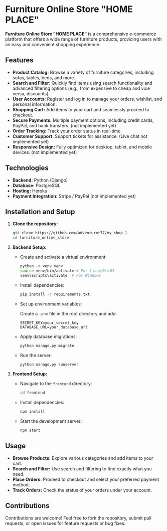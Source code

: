 # Furniture Online Store "HOME PLACE"

**Furniture Online Store "HOME PLACE"** is a comprehensive e-commerce platform that offers a wide range of furniture products, providing users with an easy and convenient shopping experience.

## Features

- **Product Catalog:** Browse a variety of furniture categories, including sofas, tables, beds, and more.
- **Search and Filter:** Quickly find items using search functionality and advanced filtering options (e.g., from expensive to cheap and vice versa, discounts).
- **User Accounts:** Register and log in to manage your orders, wishlist, and personal information.
- **Shopping Cart:** Add items to your cart and seamlessly proceed to checkout.
- **Secure Payments:** Multiple payment options, including credit cards, PayPal, and bank transfers. (not implemented yet)
- **Order Tracking:** Track your order status in real-time.
- **Customer Support:**  Support tickets for assistance. (Live chat not implemented yet) 
- **Responsive Design:** Fully optimized for desktop, tablet, and mobile devices. (not implemented yet)

## Technologies

- **Backend:** Python (Django) 
- **Database:** PostgreSQL 
- **Hosting:**  Heroku
- **Payment Integration:** Stripe / PayPal (not implemented yet)

## Installation and Setup

1. **Clone the repository:**

   ```bash
   git clone https://github.com/adventurer77/my_shop_1
   cd furniture_online_store
   ```

2. **Backend Setup:**

   - Create and activate a virtual environment:

     ```bash
     python -m venv venv
     source venv/bin/activate # For Linux/MacOS
     venv\Scripts\activate  # For Windows
     ```

   - Install dependencies:

     ```bash
     pip install -r requirements.txt
     ```

   - Set up environment variables:

     Create a `.env` file in the root directory and add:

     ```
     SECRET_KEY=your_secret_key
     DATABASE_URL=your_database_url
     ```

   - Apply database migrations:

     ```bash
     python manage.py migrate
     ```

   - Run the server:

     ```bash
     python manage.py runserver
     ```

3. **Frontend Setup:**

   - Navigate to the `frontend` directory:

     ```bash
     cd frontend
     ```

   - Install dependencies:

     ```bash
     npm install
     ```

   - Start the development server:

     ```bash
     npm start
     ```


## Usage

- **Browse Products:** Explore various categories and add items to your cart.
- **Search and Filter:** Use search and filtering to find exactly what you need.
- **Place Orders:** Proceed to checkout and select your preferred payment method.
- **Track Orders:** Check the status of your orders under your account.

## Contributions

Contributions are welcome! Feel free to fork the repository, submit pull requests, or open issues for feature requests or bug fixes.



